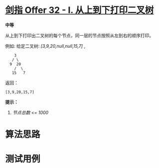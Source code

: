 # [剑指 Offer 32 - I. 从上到下打印二叉树][cnTitle]

**中等**

从上到下打印出二叉树的每个节点，同一层的节点按照从左到右的顺序打印。



例如: 给定二叉树:  *[3,9,20,null,null,15,7]* ,

```
    3
   / \
  9  20
    /  \
   15   7

```

返回：

```
[3,9,20,15,7]

```



**提示：** 

1.  *节点总数 <= 1000* 




# 算法思路

# 测试用例
```
```

[cnTitle]: https://leetcode-cn.com/problems/cong-shang-dao-xia-da-yin-er-cha-shu-lcof/
